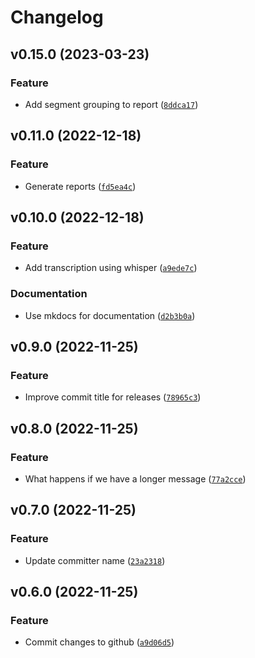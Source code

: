 # Changelog

<!--next-version-placeholder-->

## v0.15.0 (2023-03-23)
### Feature
* Add segment grouping to report ([`8ddca17`](https://github.com/rob-luke/conversations/commit/8ddca1771e1cde8a564a2dcf2693c8279f500733))

## v0.11.0 (2022-12-18)
### Feature
* Generate reports ([`fd5ea4c`](https://github.com/rob-luke/conversations/commit/fd5ea4c802d79cc4970afdb597052a1a24e99477))

## v0.10.0 (2022-12-18)
### Feature
* Add transcription using whisper ([`a9ede7c`](https://github.com/rob-luke/conversations/commit/a9ede7c7b687a592f922475239892d4715005066))

### Documentation
* Use mkdocs for documentation ([`d2b3b0a`](https://github.com/rob-luke/conversations/commit/d2b3b0aa0e7bc77d2e65c8c0827ebf69b5e29c51))

## v0.9.0 (2022-11-25)
### Feature
* Improve commit title for releases ([`78965c3`](https://github.com/rob-luke/conversations/commit/78965c30d8417bff645d237d658638a8e063351b))

## v0.8.0 (2022-11-25)
### Feature
* What happens if we have a longer message ([`77a2cce`](https://github.com/rob-luke/conversations/commit/77a2cce16a1681568eedd1b974cc99ef8a1de808))

## v0.7.0 (2022-11-25)
### Feature
* Update committer name ([`23a2318`](https://github.com/rob-luke/conversations/commit/23a2318b4c0c8df637663fd4ccedd1135caa801d))

## v0.6.0 (2022-11-25)
### Feature
* Commit changes to github ([`a9d06d5`](https://github.com/rob-luke/conversations/commit/a9d06d5747ce36074831cb779af199f5f1ba366d))
